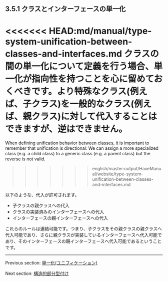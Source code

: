 ## 3.5.1 クラスとインターフェースの単一化

<<<<<<< HEAD:md/manual/type-system-unification-between-classes-and-interfaces.md
クラスの間の単一化について定義を行う場合、単一化が指向性を持つことを心に留めておくべきです。より特殊なクラス(例えば、子クラス)を一般的なクラス(例えば、親クラス)に対して代入することはできますが、逆はできません。
=======
When defining unification behavior between classes, it is important to remember that unification is directional: We can assign a more specialized class (e.g. a child class) to a generic class (e.g. a parent class) but the reverse is not valid.
>>>>>>> english/master:output/HaxeManual/website/type-system-unification-between-classes-and-interfaces.md

以下のような、代入が許可されます。

* 子クラスの親クラスへの代入
* クラスの実装済みのインターフェースへの代入
* インターフェースの親インターフェースへの代入

これらのルールは連結可能です。つまり、子クラスをその親クラスの親クラスへ代入可能であり、さらに親クラスが実装しているインターフェースへ代入可能であり、そのインターフェースの親インターフェースへ代入可能であるということです。

---

Previous section: [単一化(ユニフィケーション)](type-system-unification.md)

Next section: [構造的部分型付け](type-system-structural-subtyping.md)
